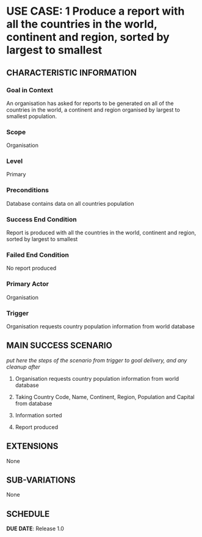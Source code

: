 # USE CASE: 1 Produce a report with all the countries in the world, continent and region, sorted by largest to smallest


## CHARACTERISTIC INFORMATION

### Goal in Context

An organisation has asked for reports to be generated on all of the countries in the world, a continent and region organised by largest to smallest population.

### Scope

Organisation

### Level

Primary

### Preconditions

Database contains data on all countries population

### Success End Condition

Report is produced with all the countries in the world, continent and region, sorted by largest to smallest

### Failed End Condition

No report produced

### Primary Actor

Organisation

### Trigger

Organisation requests country population information from world database

## MAIN SUCCESS SCENARIO

*put here the steps of the scenario from trigger to goal delivery, and any cleanup after*

1. Organisation requests country population information from world database

2. Taking Country Code, Name, Continent, Region, Population and Capital from database

3. Information sorted

4. Report produced

## EXTENSIONS

None

## SUB-VARIATIONS

None

## SCHEDULE

**DUE DATE**: Release 1.0
